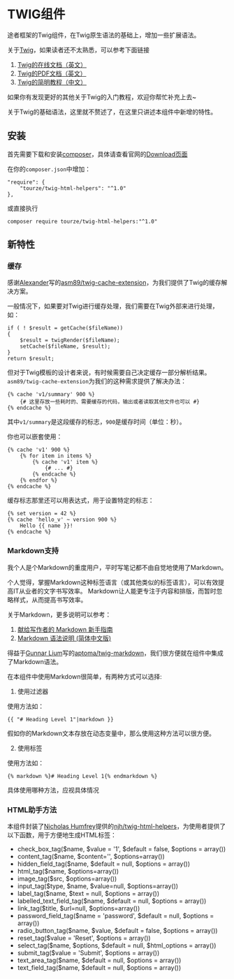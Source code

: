 # TWIG组件

途者框架的Twig组件，在Twig原生语法的基础上，增加一些扩展语法。

关于[Twig](http://twig.sensiolabs.org)，如果读者还不太熟悉，可以参考下面链接

1. [Twig的在线文档（英文）](http://twig.sensiolabs.org/documentation)
2. [Twig的PDF文档（英文）](http://twig.sensiolabs.org/pdf/Twig.pdf)
3. [Twig的简明教程（中文）](http://m.blog.csdn.net/blog/benben_1678/43772001)

如果你有发现更好的其他关于Twig的入门教程，欢迎你帮忙补充上去~

关于Twig的基础语法，这里就不赘述了，在这里只讲述本组件中新增的特性。

## 安装

首先需要下载和安装[composer](https://getcomposer.org/)，具体请查看官网的[Download页面](https://getcomposer.org/download/)

在你的`composer.json`中增加：

    "require": {
        "tourze/twig-html-helpers": "^1.0"
    },

或直接执行

    composer require tourze/twig-html-helpers:"^1.0"

## 新特性

### 缓存

感谢[Alexander](mailto:iam.asm89@gmail.com)写的[asm89/twig-cache-extension](https://github.com/asm89/twig-cache-extension)，为我们提供了Twig的缓存解决方案。

一般情况下，如果要对Twig进行缓存处理，我们需要在Twig外部来进行处理，如：

    if ( ! $result = getCache($fileName))
    {
        $result = twigRender($fileName);
        setCache($fileName, $result);
    }
    return $result;

但对于Twig模板的设计者来说，有时候需要自己决定缓存一部分解析结果。
`asm89/twig-cache-extension`为我们的这种需求提供了解决办法：

    {% cache 'v1/summary' 900 %}
        {# 这里存放一些耗时的、需要缓存的代码，输出或者读取其他文件也可以 #}
    {% endcache %}

其中`v1/summary`是这段缓存的标志，`900`是缓存时间（单位：秒）。

你也可以嵌套使用：

    {% cache 'v1' 900 %}
        {% for item in items %}
            {% cache 'v1' item %}
                {# ... #}
            {% endcache %}
        {% endfor %}
    {% endcache %}

缓存标志那里还可以用表达式，用于设置特定的标志：

    {% set version = 42 %}
    {% cache 'hello_v' ~ version 900 %}
        Hello {{ name }}!
    {% endcache %}

### Markdown支持

我个人是个Markdown的重度用户，平时写笔记都不由自觉地使用了Markdown。

个人觉得，掌握Markdown这种标签语言（或其他类似的标签语言），可以有效提高IT从业者的文字书写效率。
Markdown让人能更专注于内容和排版，而暂时忽略样式，从而提高书写效率。

关于Markdown，更多说明可以参考：

1. [献给写作者的 Markdown 新手指南](http://www.jianshu.com/p/q81RER)
2. [Markdown 语法说明 (简体中文版)](http://wowubuntu.com/markdown/)

得益于[Gunnar Lium](mailto:gunnar@aptoma.com)写的[aptoma/twig-markdown](https://github.com/aptoma/twig-markdown)，我们很方便就在组件中集成了Markdown语法。

在本组件中使用Markdown很简单，有两种方式可以选择:

1. 使用过滤器

使用方法如：

    {{ "# Heading Level 1"|markdown }}

假如你的Markdown文本存放在动态变量中，那么使用这种方法可以很方便。

2. 使用标签

使用方法如：

    {% markdown %}# Heading Level 1{% endmarkdown %}

具体使用哪种方法，应视具体情况

### HTML助手方法

本组件封装了[Nicholas Humfrey](http://www.aelius.com/njh/)提供的[njh/twig-html-helpers](https://github.com/njh/twig-html-helpers)，为使用者提供了以下函数，用于方便地生成HTML标签：

* check_box_tag($name, $value = '1', $default = false, $options = array())
* content_tag($name, $content='', $options=array())
* hidden_field_tag($name, $default = null, $options = array())
* html_tag($name, $options=array())
* image_tag($src, $options=array())
* input_tag($type, $name, $value=null, $options=array())
* label_tag($name, $text = null, $options = array())
* labelled_text_field_tag($name, $default = null, $options = array())
* link_tag($title, $url=null, $options=array())
* password_field_tag($name = 'password', $default = null, $options = array())
* radio_button_tag($name, $value, $default = false, $options = array())
* reset_tag($value = 'Reset', $options = array())
* select_tag($name, $options, $default = null, $html_options = array())
* submit_tag($value = 'Submit', $options = array())
* text_area_tag($name, $default = null, $options = array())
* text_field_tag($name, $default = null, $options = array())

